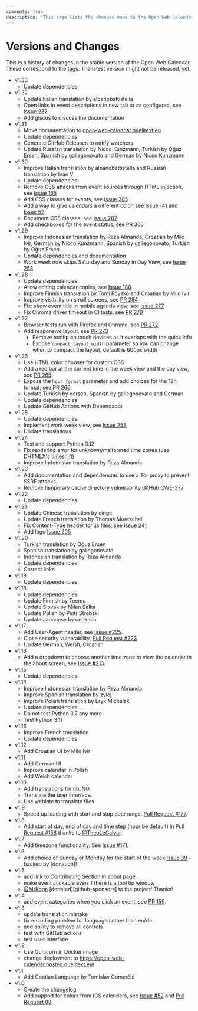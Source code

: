 ```yaml
---
comments: true
description: "This page lists the changes made to the Open Web Calendar in a reader friendly way."
---
```


# Versions and Changes

This is a history of changes in the stable version of the Open Web Calendar.
These correspond to the [tags]({{link.tags}}).
The latest version might not be released, yet.

- v1.33
    - Update dependencies
- v1.32
    - Update Italian translation by albanobattistella
    - Open links in event descriptions in new tab or as configured, see [Issue 287](https://github.com/niccokunzmann/open-web-calendar/issues/287)
    - Add giscus to discuss the documentation
- v1.31
    - Move documentation to [open-web-calendar.quelltext.eu](https://open-web-calendar.quelltext.eu)
    - Update dependencies
    - Generate GitHub Releases to notify watchers
    - Update Russian translation by Nicco Kunzmann, Turkish by Oğuz Ersen, Spanish by gallegonovato and German by Nicco Kunzmann
- v1.30
    - Improve Italian translation by albanobattistella and Russian translation by Ivan V
    - Update dependencies
    - Remove CSS attacks from event sources through HTML injection, see [Issue 165](https://github.com/niccokunzmann/open-web-calendar/issues/165)
    - Add CSS classes for events, see [Issue 305](https://github.com/niccokunzmann/open-web-calendar/issues/305)
    - Add a way to give calendars a different color, see [Issue 141](https://github.com/niccokunzmann/open-web-calendar/issues/141) and [Issue 52](https://github.com/niccokunzmann/open-web-calendar/issues/52)
    - Document CSS classes, see [Issue 202](https://github.com/niccokunzmann/open-web-calendar/issues/202)
    - Add checkboxes for the event status, see [PR 306](https://github.com/niccokunzmann/open-web-calendar/pull/306)
- v1.29
    - Improve Indonesian translation by Reza Almanda, Croatian by Milo Ivir,
    German by Nicco Kunzmann, Spanish by gallegonovato, Turkish by Oğuz Ersen
    - Update dependencies and documentation
    - Work week now skips Saturday and Sunday in Day View, see [Issue 258](https://github.com/niccokunzmann/open-web-calendar/issues/258)
- v1.28
    - Update dependencies
    - Allow editing calendar copies, see [Issue 180](https://github.com/niccokunzmann/open-web-calendar/issues/180)
    - Improve Finnish translation by Tomi Pöyskö and Croatian by Milo Ivir
    - Improve visibility on small screens, see [PR 284](https://github.com/niccokunzmann/open-web-calendar/pull/284)
    - Fix: show event title in mobile agenda view, see [Issue 277](https://github.com/niccokunzmann/open-web-calendar/issues/277)
    - Fix Chrome driver timeout in CI tests, see [PR 279](https://github.com/niccokunzmann/open-web-calendar/pull/279)
- v1.27
    - Browser tests run with Firefox and Chrome, see [PR 272](https://github.com/niccokunzmann/open-web-calendar/pull/272)
    - Add responsive layout, see [PR 273](https://github.com/niccokunzmann/open-web-calendar/pull/273)
        - Remove tooltip on touch devices as it overlaps with the quick info
        - Expose `compact_layout_width` parameter so you can change when to compact the layout, default is 600px width
- v1.26
    - Use HTML color chooser for custom CSS
    - Add a red bar at the current time in the week view and the day view, see [PR 265](https://github.com/niccokunzmann/open-web-calendar/pull/265).
    - Expose the `hour_format` parameter and add choices for the 12h format, see [PR 266](https://github.com/niccokunzmann/open-web-calendar/pull/266).
    - Update Turkish by oersen, Spanish by gallegonovato and German
    - Update dependencies
    - Update GitHub Actions with Dependabot
- v1.25
    - Update dependencies
    - Implement work week view, see [Issue 258](https://github.com/niccokunzmann/open-web-calendar/issues/258)
    - Update translations
- v1.24
    - Test and support Python 3.12
    - Fix rendering error for unknown/malformed time zones (use DHTMLX's timeshift)
    - Improve Indonesian translation by Reza Almanda
- v1.23
    - Add documentation and dependencies to use a Tor proxy to prevent SSRF attacks.
    - Remove temporary cache directory vulnerability [GitHub](https://github.com/niccokunzmann/open-web-calendar/security/code-scanning/2) [CWE-377](https://cwe.mitre.org/data/definitions/377.html)
- v1.22
    - Update dependencies
- v1.21
    - Update Chinese translation by dingc
    - Update French translation by Thomas Moerschell
    - Fix Content-Type header for .js files, see [Issue 241](https://github.com/niccokunzmann/open-web-calendar/issues/241)
    - Add logo [Issue 205](https://github.com/niccokunzmann/open-web-calendar/issues/205)
- v1.20
    - Turkish translation by Oğuz Ersen
    - Spanish translation by gallegonovato
    - Indonesian translation by Reza Almanda
    - Update dependencies
    - Correct links
- v1.19
    - Update dependencies
- v1.18
    - Update dependencies
    - Update Finnish by Teemu
    - Update Slovak by Milan Šalka
    - Update Polish by Piotr Strebski
    - Update Japanese by onokatio
- v1.17
    - Add User-Agent header, see [Issue #225](https://github.com/niccokunzmann/open-web-calendar/issues/225).
    - Close security vulnerability, [Pull Request #223](https://github.com/niccokunzmann/open-web-calendar/pull/223)
    - Update German, Welsh, Croatian
- v1.16
    - Add a dropdown to choose another time zone to view the calendar in the about screen, see [Issue #213](https://github.com/niccokunzmann/open-web-calendar/issues/213).
- v1.15
    - Update dependencies
- v1.14
    - Improve Indonesian translation by Reza Almanda
    - Improve Spanish translation by zyloj
    - Improve Polish translation by Eryk Michalak
    - Update dependencies
    - Do not test Python 3.7 any more
    - Test Python 3.11
- v1.13
    - Improve French translation
    - Update dependencies
- v1.12
    - Add Croatian UI by Milo Ivir
- v1.11
    - Add German UI
    - Improve calendar in Polish
    - Add Welsh calendar
- v1.10
    - Add translations for nb_NO.
    - Translate the user interface.
    - Use weblate to translate files.
- v1.9
    - Speed up loading with start and stop date range. [Pull Request #177](https://github.com/niccokunzmann/open-web-calendar/pull/177).
- v1.8
    - Add start of day, end of day and time step (hour be default) in [Pull Request #158](https://github.com/niccokunzmann/open-web-calendar/pull/158) thanks to [@TheoLeCalvar](https://github.com/TheoLeCalvar).
- v1.7
    - Add timezone functionality. See [Issue #171](https://github.com/niccokunzmann/open-web-calendar/issues/171).
- v1.6
    - Add choice of Sunday or Monday for the start of the week [Issue 39](https://github.com/niccokunzmann/open-web-calendar/issues/39) - backed by [donation]!
- v1.5
    - add link to [Contributing Section](#contributing) in about page
    - make event clickable even if there is a tool tip window
    - [@MrKoga](https://github.com/MrKoga) [donated][github-sponsors] to the project! Thanks!
- v1.4
    - add event categories when you click an event, see [PR 159](https://github.com/niccokunzmann/open-web-calendar/pull/159).
- v1.3
    - update translation mistake
    - fix encoding problem for languages other than en/de
    - add ability to remove all controls
    - test with GitHub actions
    - test user interface
- v1.2
    - Use Gunicorn in Docker image
    - change deployment to https://open-web-calendar.hosted.quelltext.eu/
- v1.1
    - Add Coatian Language by Tomislav Gomerčić
- v1.0
    - Create the changelog.
    - Add support for colors from ICS calendars, see [Issue #52](https://github.com/niccokunzmann/open-web-calendar/issues/52) and [Pull Request 88](https://github.com/niccokunzmann/open-web-calendar/pull/88).
